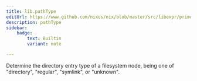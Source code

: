 ```yaml
---
title: lib.pathType
editUrl: https://www.github.com/nixos/nix/blob/master/src/libexpr/primops.cc
description: pathType
sidebar:
    badge: 
        text: Builtin
        variant: note

---
```


Determine the directory entry type of a filesystem node, being
one of "directory", "regular", "symlink", or "unknown".
